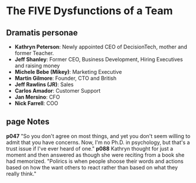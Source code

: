 # The FIVE Dysfunctions of a Team
## Dramatis personae
* __Kathryn Peterson__: Newly appointed CEO of DecisionTech, mother and former Teacher.
* __Jeff Shanley__: Former CEO, Business Development, Hiring Executives and raising money
* __Michele Bebe (Mikey)__: Marketing Executive
* __Martin Gilmore__: Founder, CTO and British
* __Jeff Rawlins (JR)__: Sales
* __Carlos Amador__: Customer Support
* __Jan Mersino__: CFO
* __Nick Farrell__: COO

## page Notes
__p047__ "So you don't agree on most things, and yet you don't seem willing to admit that you have concerns. Now, I'm no Ph.D. in psychology, but that's a trust issue if I've ever heard of one."
__p088__ Kathryn thought for just a moment and then answered as though she were reciting from a book she had memorized. "Polirics is when people shoose their words and actions based on how the want others to react rather than based on what they really think."

